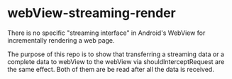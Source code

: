 # webView-streaming-render

There is no specific "streaming interface" in Android's WebView for incrementally rendering a web page.

The purpose of this repo is to show that transferring a streaming data or a complete data to webView
to the webView via shouldInterceptRequest are the same effect. Both of them are be read after all the 
data is received.